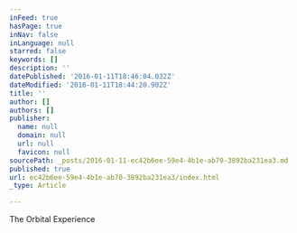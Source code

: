 ```yaml
---
inFeed: true
hasPage: true
inNav: false
inLanguage: null
starred: false
keywords: []
description: ''
datePublished: '2016-01-11T18:46:04.032Z'
dateModified: '2016-01-11T18:44:20.902Z'
title: ''
author: []
authors: []
publisher:
  name: null
  domain: null
  url: null
  favicon: null
sourcePath: _posts/2016-01-11-ec42b6ee-59e4-4b1e-ab70-3892ba231ea3.md
published: true
url: ec42b6ee-59e4-4b1e-ab70-3892ba231ea3/index.html
_type: Article

---
```

The Orbital Experience